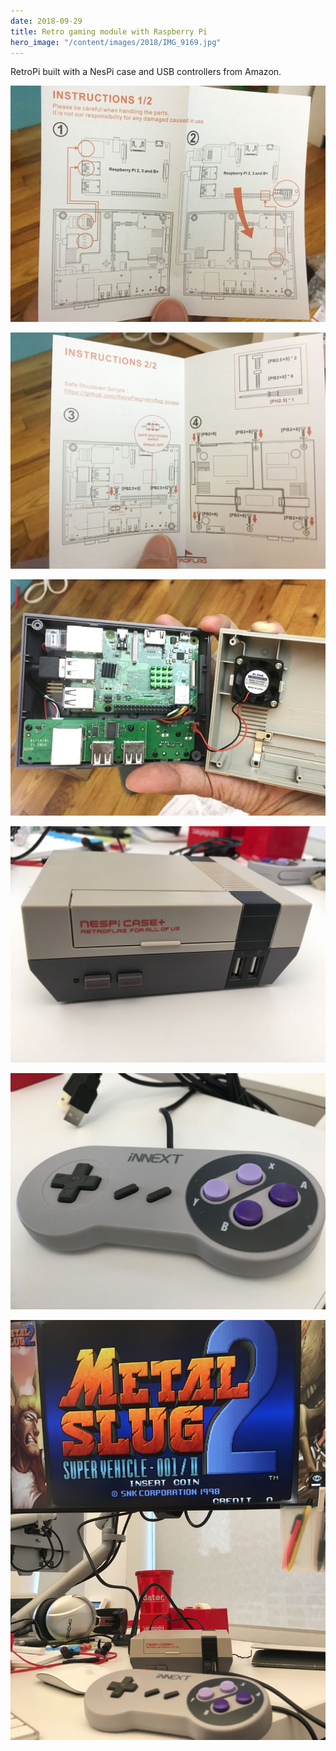 ```yaml
---
date: 2018-09-29
title: Retro gaming module with Raspberry Pi
hero_image: "/content/images/2018/IMG_9169.jpg"
---
```


RetroPi built with a NesPi case and USB controllers from Amazon.

![](/content/images/2018/IMG_9166.jpg)

![](/content/images/2018/IMG_9167.jpg)

![](/content/images/2018/IMG_9169.jpg)

![](/content/images/2018/IMG_1655.jpg)

![](/content/images/2018/IMG_1656.jpg)

![](/content/images/2018/IMG_1658.jpg)

